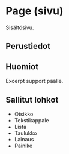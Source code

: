# Page (sivu)
Sisältösivu.

## Perustiedot

## Huomiot
Excerpt support päälle.

## Sallitut lohkot
* Otsikko
* Tekstikappale
* Lista
* Taulukko
* Lainaus
* Painike
